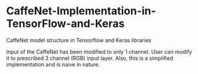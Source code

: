 # CaffeNet-Implementation-in-TensorFlow-and-Keras
CaffeNet model structure in Tensorflow and Keras libraries

Input of the CaffeNet has been modified to only 1 channel. User can modify it to prescribed 3 channel (RGB) input layer.
Also, this is a simplified implementation and is naive in nature.
